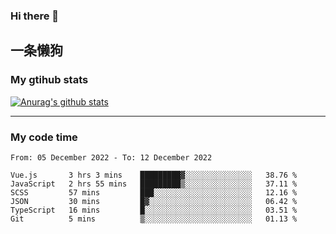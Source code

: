 ### Hi there 👋

## 一条懒狗
<!--
**kiss-me-quickly/kiss-me-quickly** is a ✨ _special_ ✨ repository because its `README.md` (this file) appears on your GitHub profile.

Here are some ideas to get you started:

- 🔭 I’m currently working on ...
- 🌱 I’m currently learning ...
- 👯 I’m looking to collaborate on ...
- 🤔 I’m looking for help with ...
- 💬 Ask me about ...
- 📫 How to reach me: ...
- 😄 Pronouns: ...
- ⚡ Fun fact: ...
-->


### My gtihub stats

[![Anurag's github stats](https://github-readme-stats.vercel.app/api?username=kiss-me-quickly)](https://github.com/anuraghazra/github-readme-stats)

***

### My code time

<!--START_SECTION:waka-->

```text
From: 05 December 2022 - To: 12 December 2022

Vue.js       3 hrs 3 mins    █████████▓░░░░░░░░░░░░░░░   38.76 %
JavaScript   2 hrs 55 mins   █████████▒░░░░░░░░░░░░░░░   37.11 %
SCSS         57 mins         ███░░░░░░░░░░░░░░░░░░░░░░   12.16 %
JSON         30 mins         █▓░░░░░░░░░░░░░░░░░░░░░░░   06.42 %
TypeScript   16 mins         █░░░░░░░░░░░░░░░░░░░░░░░░   03.51 %
Git          5 mins          ▒░░░░░░░░░░░░░░░░░░░░░░░░   01.13 %
```

<!--END_SECTION:waka-->

